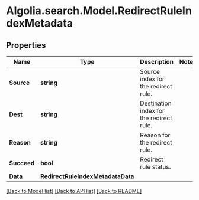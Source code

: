 # Algolia.search.Model.RedirectRuleIndexMetadata

## Properties

Name | Type | Description | Notes
------------ | ------------- | ------------- | -------------
**Source** | **string** | Source index for the redirect rule. | 
**Dest** | **string** | Destination index for the redirect rule. | 
**Reason** | **string** | Reason for the redirect rule. | 
**Succeed** | **bool** | Redirect rule status. | 
**Data** | [**RedirectRuleIndexMetadataData**](RedirectRuleIndexMetadataData.md) |  | 

[[Back to Model list]](../README.md#documentation-for-models) [[Back to API list]](../README.md#documentation-for-api-endpoints) [[Back to README]](../README.md)

